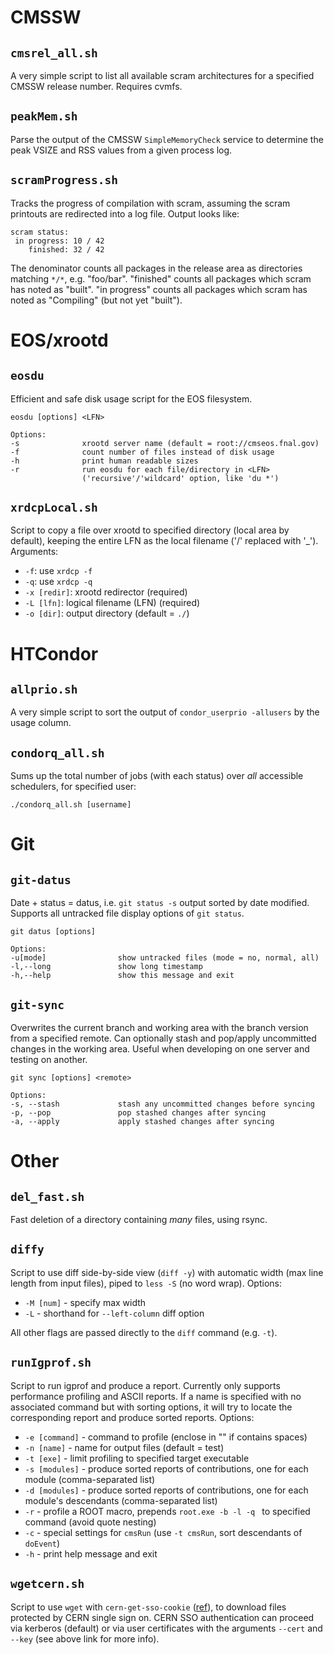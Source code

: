 # CMSSW

## `cmsrel_all.sh`

A very simple script to list all available scram architectures for a specified CMSSW release number. Requires cvmfs.

## `peakMem.sh`

Parse the output of the CMSSW `SimpleMemoryCheck` service to determine the peak VSIZE and RSS values from a given process log.

## `scramProgress.sh`

Tracks the progress of compilation with scram, assuming the scram printouts are redirected into a log file. Output looks like:
```
scram status:
 in progress: 10 / 42
    finished: 32 / 42
```
The denominator counts all packages in the release area as directories matching `*/*`, e.g. "foo/bar".
"finished" counts all packages which scram has noted as "built".
"in progress" counts all packages which scram has noted as "Compiling" (but not yet "built").

# EOS/xrootd

## `eosdu`

Efficient and safe disk usage script for the EOS filesystem.
```
eosdu [options] <LFN>

Options:
-s              xrootd server name (default = root://cmseos.fnal.gov)
-f              count number of files instead of disk usage
-h              print human readable sizes
-r              run eosdu for each file/directory in <LFN>
                ('recursive'/'wildcard' option, like 'du *')
```

## `xrdcpLocal.sh`

Script to copy a file over xrootd to specified directory (local area by default),
keeping the entire LFN as the local filename ('/' replaced with '_'). Arguments:
* `-f`: use `xrdcp -f`
* `-q`: use `xrdcp -q`
* `-x [redir]`: xrootd redirector (required)
* `-L [lfn]`: logical filename (LFN) (required)
* `-o [dir]`: output directory (default = `./`)

# HTCondor

## `allprio.sh`

A very simple script to sort the output of `condor_userprio -allusers` by the usage column.

## `condorq_all.sh`

Sums up the total number of jobs (with each status) over *all* accessible schedulers, for specified user:
```
./condorq_all.sh [username]
```

# Git

## `git-datus`

Date + status = datus, i.e. `git status -s` output sorted by date modified.
Supports all untracked file display options of `git status`.
```
git datus [options]

Options:
-u[mode]                show untracked files (mode = no, normal, all)
-l,--long               show long timestamp
-h,--help               show this message and exit
```

## `git-sync`

Overwrites the current branch and working area with the branch version from a specified remote.
Can optionally stash and pop/apply uncommitted changes in the working area.
Useful when developing on one server and testing on another.
```
git sync [options] <remote>

Options:
-s, --stash             stash any uncommitted changes before syncing
-p, --pop               pop stashed changes after syncing
-a, --apply             apply stashed changes after syncing
```

# Other

## `del_fast.sh`

Fast deletion of a directory containing *many* files, using rsync.

## `diffy`

Script to use diff side-by-side view (`diff -y`) with automatic width (max line length from input files), piped to `less -S` (no word wrap). Options:
* `-M [num]` - specify max width
* `-L` - shorthand for `--left-column` diff option

All other flags are passed directly to the `diff` command (e.g. `-t`).

## `runIgprof.sh`

Script to run igprof and produce a report. Currently only supports performance profiling and ASCII reports.
If a name is specified with no associated command but with sorting options, it will try to locate the
corresponding report and produce sorted reports.
Options:
* `-e [command]` - command to profile (enclose in "" if contains spaces)
* `-n [name]` - name for output files (default = test)
* `-t [exe]` - limit profiling to specified target executable
* `-s [modules]` - produce sorted reports of contributions, one for each module (comma-separated list)
* `-d [modules]` - produce sorted reports of contributions, one for each module's descendants (comma-separated list)
* `-r` - profile a ROOT macro, prepends `root.exe -b -l -q ` to specified command (avoid quote nesting)
* `-c` - special settings for `cmsRun` (use `-t cmsRun`, sort descendants of `doEvent`)
* `-h` - print help message and exit

## `wgetcern.sh`

Script to use `wget` with `cern-get-sso-cookie` ([ref](http://linux.web.cern.ch/linux/docs/cernssocookie.shtml)),
to download files protected by CERN single sign on.
CERN SSO authentication can proceed via kerberos (default) or via user certificates
with the arguments `--cert` and `--key` (see above link for more info).
